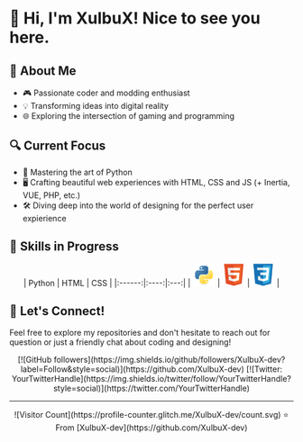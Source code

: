 # 👋 Hi, I'm XulbuX! Nice to see you here.

## 🚀 About Me

- 🎮 Passionate coder and modding enthusiast
- 💡 Transforming ideas into digital reality
- 🌐 Exploring the intersection of gaming and programming

## 🔍 Current Focus

- 🐍 Mastering the art of Python
- 🖥️ Crafting beautiful web experiences with HTML, CSS and JS (+ Inertia, VUE, PHP, etc.)
- 🛠️ Diving deep into the world of designing for the perfect user expierience

## 🌱 Skills in Progress

<div align="center">
| Python | HTML | CSS |
|:------:|:----:|:---:|
| <img src="https://raw.githubusercontent.com/devicons/devicon/master/icons/python/python-original.svg" width="40" height="40"/> | <img src="https://raw.githubusercontent.com/devicons/devicon/master/icons/html5/html5-original.svg" width="40" height="40"/> | <img src="https://raw.githubusercontent.com/devicons/devicon/master/icons/css3/css3-original.svg" width="40" height="40"/> |
</div>

## 🤝 Let's Connect!

Feel free to explore my repositories and don't hesitate to reach out for question or just a friendly chat about coding and designing!

<div align="center">
[![GitHub followers](https://img.shields.io/github/followers/XulbuX-dev?label=Follow&style=social)](https://github.com/XulbuX-dev)
[![Twitter: YourTwitterHandle](https://img.shields.io/twitter/follow/YourTwitterHandle?style=social)](https://twitter.com/YourTwitterHandle)
</div>

---

<div align="center">
![Visitor Count](https://profile-counter.glitch.me/XulbuX-dev/count.svg)
⭐️ From [XulbuX-dev](https://github.com/XulbuX-dev)
</div>
